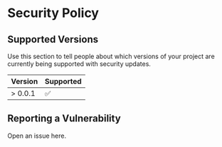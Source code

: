 # Security Policy

## Supported Versions

Use this section to tell people about which versions of your project are
currently being supported with security updates.

| Version | Supported          |
| ------- | ------------------ |
| > 0.0.1 | :white_check_mark: |

## Reporting a Vulnerability

Open an issue here.
